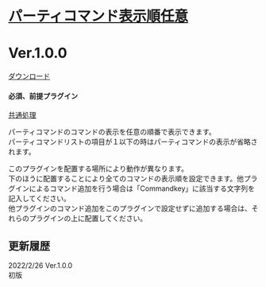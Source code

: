 # [パーティコマンド表示順任意](https://raw.githubusercontent.com/nuun888/MZ/master/NUUN_PartyCommandCustomize.js)
# Ver.1.0.0
[ダウンロード](https://raw.githubusercontent.com/nuun888/MZ/master/NUUN_PartyCommandCustomize.js)
#### 必須、前提プラグイン
[共通処理](https://github.com/nuun888/MZ/blob/master/README/Base.md)  

パーティコマンドのコマンドの表示を任意の順番で表示できます。  
パーティコマンドリストの項目が１以下の時はパーティコマンドの表示が省略されます。

このプラグインを配置する場所により動作が異なります。  
下のほうに配置することにより全てのコマンドの表示順を設定できます。他プラグインによるコマンド追加を行う場合は「Commandkey」に該当する文字列を記入してください。  
他プラグインのコマンド追加をこのプラグインで設定せずに追加する場合は、それらのプラグインの上に配置してください。  

## 更新履歴
2022/2/26 Ver.1.0.0  
初版  
